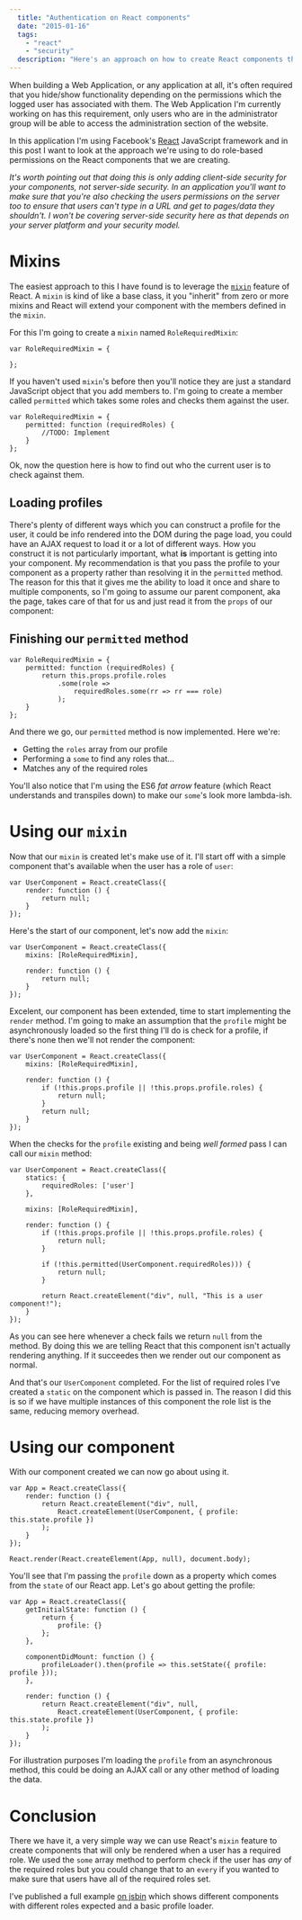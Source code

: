 ```yaml
---
  title: "Authentication on React components"
  date: "2015-01-16"
  tags: 
    - "react"
    - "security"
  description: "Here's an approach on how to create React components that have role-based security on them."
---
```


When building a Web Application, or any application at all, it's often required that you hide/show functionality depending on the permissions which the logged user has associated with them. The Web Application I'm currently working on has this requirement, only users who are in the administrator group will be able to access the administration section of the website.

In this application I'm using Facebook's [React](http://facebook.github.io/react/) JavaScript framework and in this post I want to look at the approach we're using to do role-based permissions on the React components that we are creating.

_It's worth pointing out that doing this is only adding client-side security for your components, not server-side security. In an application you'll want to make sure that you're also checking the users permissions on the server too to ensure that users can't type in a URL and get to pages/data they shouldn't. I won't be covering server-side security here as that depends on your server platform and your security model._

# Mixins

The easiest approach to this I have found is to leverage the [`mixin`](http://facebook.github.io/react/docs/reusable-components.html#mixins) feature of React. A `mixin` is kind of like a base class, it you "inherit" from zero or more mixins and React will extend your component with the members defined in the `mixin`.

For this I'm going to create a `mixin` named `RoleRequiredMixin`:

    var RoleRequiredMixin = {

    };

If you haven't used `mixin`'s before then you'll notice they are just a standard JavaScript object that you add members to. I'm going to create a member called `permitted` which takes some roles and checks them against the user.

    var RoleRequiredMixin = {
        permitted: function (requiredRoles) {
            //TODO: Implement
        }
    };


Ok, now the question here is how to find out who the current user is to check against them.

## Loading profiles

There's plenty of different ways which you can construct a profile for the user, it could be info rendered into the DOM during the page load, you could have an AJAX request to load it or a lot of different ways. How you construct it is not particularly important, what **is** important is getting into your component. My recommendation is that you pass the profile to your component as a property rather than resolving it in the `permitted` method. The reason for this that it gives me the ability to load it once and share to multiple components, so I'm going to assume our parent component, aka the page, takes care of that for us and just read it from the `props` of our component:

## Finishing our `permitted` method

    var RoleRequiredMixin = {
        permitted: function (requiredRoles) {
            return this.props.profile.roles
                .some(role =>
                    requiredRoles.some(rr => rr === role)
                );
        }
    };

And there we go, our `permitted` method is now implemented. Here we're:

* Getting the `roles` array from our profile
* Performing a `some` to find any roles that...
* Matches any of the required roles

You'll also notice that I'm using the ES6 _fat arrow_ feature (which React understands and transpiles down) to make our `some`'s look more lambda-ish.

# Using our `mixin`

Now that our `mixin` is created let's make use of it. I'll start off with a simple component that's available when the user has a role of `user`:

    var UserComponent = React.createClass({
        render: function () {
            return null;
        }
    });

Here's the start of our component, let's now add the `mixin`:

    var UserComponent = React.createClass({
        mixins: [RoleRequiredMixin],

        render: function () {
            return null;
        }
    });

Excelent, our component has been extended, time to start implementing the `render` method. I'm going to make an assumption that the `profile` might be asynchronously loaded so the first thing I'll do is check for a profile, if there's none then we'll not render the component:

    var UserComponent = React.createClass({
        mixins: [RoleRequiredMixin],

        render: function () {
            if (!this.props.profile || !this.props.profile.roles) {
                return null;
            }
            return null;
        }
    });

When the checks for the `profile` existing and being _well formed_ pass I can call our `mixin` method:

    var UserComponent = React.createClass({
        statics: {
            requiredRoles: ['user']
        },

        mixins: [RoleRequiredMixin],

        render: function () {
            if (!this.props.profile || !this.props.profile.roles) {
                return null;
            }

            if (!this.permitted(UserComponent.requiredRoles))) {
                return null;
            }

            return React.createElement("div", null, "This is a user component!");
        }
    });

As you can see here whenever a check fails we return `null` from the method. By doing this we are telling React that this component isn't actually rendering anything. If it succeedes then we render out our component as normal.

And that's our `UserComponent` completed. For the list of required roles I've created a `static` on the component which is passed in. The reason I did this is so if we have multiple instances of this component the role list is the same, reducing memory overhead.

# Using our component

With our component created we can now go about using it.

    var App = React.createClass({
        render: function () {
            return React.createElement("div", null,
                React.createElement(UserComponent, { profile: this.state.profile })
            );
        }
    });

    React.render(React.createElement(App, null), document.body);

You'll see that I'm passing the `profile` down as a property which comes from the `state` of our React app. Let's go about getting the profile:

    var App = React.createClass({
        getInitialState: function () {
            return {
                profile: {}
            };
        },

        componentDidMount: function () {
            profileLoader().then(profile => this.setState({ profile: profile }));
        },

        render: function () {
            return React.createElement("div", null,
                React.createElement(UserComponent, { profile: this.state.profile })
            );
        }
    });

For illustration purposes I'm loading the `profile` from an asynchronous method, this could be doing an AJAX call or any other method of loading the data.

# Conclusion

There we have it, a very simple way we can use React's `mixin` feature to create components that will only be rendered when a user has a required role. We used the `some` array method to perform check if the user has _any_ of the required roles but you could change that to an `every` if you wanted to make sure that users have all of the required roles set.

I've published a full example [on jsbin](http://jsbin.com/lokije/9/edit) which shows different components with different roles expected and a basic profile loader.
